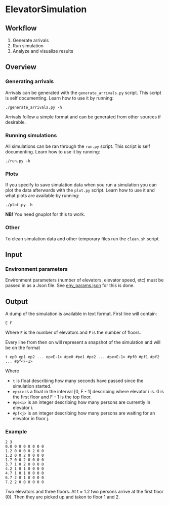 # ElevatorSimulation

## Workflow
1. Generate arrivals
2. Run simulation
3. Analyze and visualize results

## Overview

### Generating arrivals

Arrivals can be generated with the `generate_arrivals.py` script. This script is self documenting.
Learn how to use it by running:
```
./generate_arrivals.py -h
```
Arrivals follow a simple format and can be generated from other sources if desirable.

### Running simulations

All simulations can be ran through the `run.py` script. This script is self documenting.
Learn how to use it by running:
```
./run.py -h
```

### Plots

If you specify to save simulation data when you run a simulation you can plot the data afterwards with the `plot.py` script.
Learn how to use it and what plots are available by running:
```
./plot.py -h
```
**NB!** You need gnuplot for this to work.

### Other
To clean simulation data and other temporary files run the `clean.sh` script.

## Input

### Environment parameters
Environment parameters (number of elevators, elevator speed, etc) must be passed in as a Json file.
See [env_params.json](./env_params.json) for this is done.

## Output
A dump of the simulation is available in text format. First line will contain:
```
E F
```
Where `E` is the number of elevators and `F` is the number of floors.

Every line from then on will represent a snapshot of the simulation and will be on the format
```
t ep0 ep1 ep2 ... ep<E-1> #pe0 #pe1 #pe2 ... #pe<E-1> #pf0 #pf1 #pf2 ... #pf<F-1>
```
Where
* `t` is float describing how many seconds have passed since the simulation started.
* `ep<i>` is a float in the interval [0, F - 1] describing where elevator i is. 0 is the first floor and F - 1 is the top floor.
* `#pe<i>` is an integer describing how many persons are currently in elevator i.
* `#pf<j>` is an integer describing how many persons are waiting for an elevator in floor j.

### Example
```
2 3
0.0 0 0 0 0 0 0 0
1.2 0 0 0 0 2 0 0
1.2 0 0 2 0 0 0 0
1.7 0 0 2 0 0 0 0
3.7 1 0 2 0 0 0 0
4.2 1 0 1 0 0 0 0
4.7 1 0 1 0 0 0 0
6.7 2 0 1 0 0 0 0
7.2 2 0 0 0 0 0 0
```

Two elevators and three floors. At t = 1.2 two persons arrive at the first floor (0). Then they are picked up and taken to floor 1 and 2.
